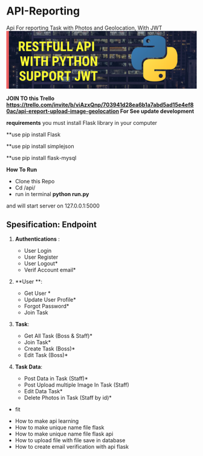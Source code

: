 # API-Reporting
Api For reporting Task with Photos and Geolocation, With JWT
![Alt text](https://raw.githubusercontent.com/nurchulis/API-Reporting/master/Rest%20API.png?raw=true "Title")

**JOIN TO this Trello https://trello.com/invite/b/viAzxQnp/703941d28ea6b1a7abd5ad15e4ef80ac/api-ereport-upload-image-geolocation For See update development**


**requirements**
you must install Flask library in your computer

**use pip install Flask

**use pip install simplejson

**use pip install flask-mysql

**How To Run**
- Clone this Repo
- Cd /api/
- run in terminal **python run.py**


and will start server on 127.0.0.1:5000


Spesification: Endpoint
----------------
1. **Authentications** :
    - User Login
    - User Register
    - User Logout*
    - Verif Account email*
   
2. **User **:
    - Get User *
    - Update User Profile*
    - Forgot Password*
    - Join Task

3. **Task**:
    - Get All Task (Boss & Staff)*
    - Join Task*
    - Create Task (Boss)*
    - Edit Task (Boss)*

4. **Task Data**:
    - Post Data in Task (Staff)*
    - Post Upload multiple Image In Task (Staff)
    - Edit Data Task*
    - Delete Photos in Task (Staff by id)*
  



    

+ fit
- How to make api learning
- How to make unique name file flask
- How to make unique name file flask api
- How to upload file with file save in database
- How to create email verification with api flask


